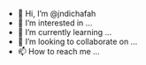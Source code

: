 - 👋 Hi, I’m @jndichafah
- 👀 I’m interested in ...
- 🌱 I’m currently learning ...
- 💞️ I’m looking to collaborate on ...
- 📫 How to reach me ...

<!---
jndichafah/jndichafah is a ✨ special ✨ repository because its `README.md` (this file) appears on your GitHub profile.
You can click the Preview link to take a look at your changes.
--->
